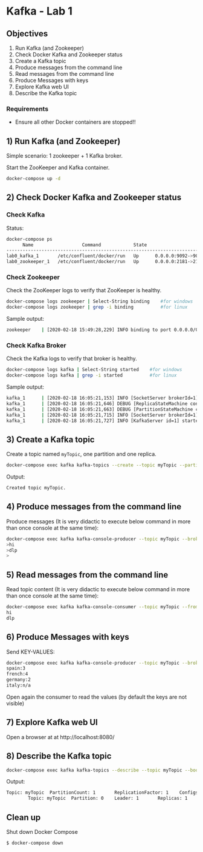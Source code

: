 # Kafka - Lab 1 

## Objectives

 1) Run Kafka (and Zookeeper)
 2) Check Docker Kafka and Zookeeper status
 3) Create a Kafka topic 
 4) Produce messages from the command line 
 5) Read messages from the command line
 6) Produce Messages with keys
 7) Explore Kafka web UI
 8) Describe the Kafka topic

### Requirements

 * Ensure all other Docker containers are stopped!!

## 1) Run Kafka (and Zookeeper)
Simple scenario: 1 zookeeper + 1 Kafka broker.

Start the ZooKeeper and Kafka container.

```sh
docker-compose up -d
```

## 2) Check Docker Kafka and Zookeeper status
### Check Kafka
Status: 

```sh
docker-compose ps
      Name                  Command            State                     Ports
-------------------------------------------------------------------------------------------------
lab0_kafka_1       /etc/confluent/docker/run   Up      0.0.0.0:9092->9092/tcp
lab0_zookeeper_1   /etc/confluent/docker/run   Up      0.0.0.0:2181->2181/tcp, 2888/tcp, 3888/tcp
```

### Check Zookeeper 

Check the ZooKeeper logs to verify that ZooKeeper is healthy.

```sh
docker-compose logs zookeeper | Select-String binding    #for windows
docker-compose logs zookeeper | grep -i binding          #for linux
```

Sample output: 

```sh
zookeeper    | [2020-02-18 15:49:28,229] INFO binding to port 0.0.0.0/0.0.0.0:2181 (org.apache.zookeeper.server.NIOServerCnxnFactory)
```

### Check Kafka Broker 

Check the Kafka logs to verify that broker is healthy.

```sh
docker-compose logs kafka | Select-String started    #for windows
docker-compose logs kafka | grep -i started          #for linux
```

Sample output: 

```sh
kafka_1      | [2020-02-18 16:05:21,153] INFO [SocketServer brokerId=1] Started 2 acceptor threads for data-plane (kafka.network.SocketServer)
kafka_1      | [2020-02-18 16:05:21,646] DEBUG [ReplicaStateMachine controllerId=1] Started replica state machine with initial state -> Map() (kafka.controller.ZkReplicaStateMachine)
kafka_1      | [2020-02-18 16:05:21,663] DEBUG [PartitionStateMachine controllerId=1] Started partition state machine with initial state -> Map() (kafka.controller.ZkPartitionStateMachine)
kafka_1      | [2020-02-18 16:05:21,715] INFO [SocketServer brokerId=1] Started data-plane processors for 2 acceptors (kafka.network.SocketServer)
kafka_1      | [2020-02-18 16:05:21,727] INFO [KafkaServer id=1] started (kafka.server.KafkaServer)
```

## 3) Create a Kafka topic

Create a topic named `myTopic`, one partition and one replica.

```sh
docker-compose exec kafka kafka-topics --create --topic myTopic --partitions 1 --replication-factor 1 --if-not-exists --bootstrap-server localhost:9092
```

Output: 

```sh
Created topic myTopic.
```

## 4) Produce messages from the command line

Produce messages (It is very didactic to execute below command in more than once console at the same time):
```sh
docker-compose exec kafka kafka-console-producer --topic myTopic --broker-list localhost:9092
>hi
>dlp
>

```

## 5) Read messages from the command line
Read topic content (It is very didactic to execute below command in more than once console at the same time):

```sh
docker-compose exec kafka kafka-console-consumer --topic myTopic --from-beginning --bootstrap-server localhost:9092
hi
dlp
```

## 6) Produce Messages with keys
Send KEY-VALUES:
```sh
docker-compose exec kafka kafka-console-producer --topic myTopic --broker-list localhost:9092 --property "parse.key=true" --property "key.separator=:"
spain:3
french:4
germany:2
italy:n/a
```

Open again the consumer to read the values (by default the keys are not visible)

## 7) Explore Kafka web UI
Open a browser at at http://localhost:8080/

## 8) Describe the Kafka topic

```sh
docker-compose exec kafka kafka-topics --describe --topic myTopic --bootstrap-server host.docker.internal:9092
```

Output:

```sh
Topic: myTopic  PartitionCount: 1       ReplicationFactor: 1    Configs:
        Topic: myTopic  Partition: 0    Leader: 1       Replicas: 1     Isr: 1
```


## Clean up

Shut down Docker Compose

```sh
$ docker-compose down
```
